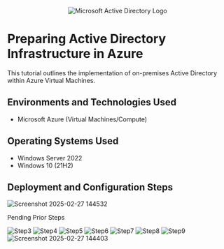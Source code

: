<p align="center">
<img src="https://i.imgur.com/pU5A58S.png" alt="Microsoft Active Directory Logo"/>
</p>

<h1>Preparing Active Directory Infrastructure in Azure</h1>
This tutorial outlines the implementation of on-premises Active Directory within Azure Virtual Machines.<br />

<h2>Environments and Technologies Used</h2>

- Microsoft Azure (Virtual Machines/Compute)


<h2>Operating Systems Used </h2>

- Windows Server 2022
- Windows 10 (21H2)


<h2>Deployment and Configuration Steps</h2>



![Screenshot 2025-02-27 144532](https://github.com/user-attachments/assets/d8b16f74-7eb1-4184-8924-da7ffe2da760)



<p>Pending Prior Steps</p>

![Step3](https://github.com/user-attachments/assets/6a44cc6a-c1b0-479f-aee7-987665ce4707)
![Step4](https://github.com/user-attachments/assets/18ea8066-ac12-4437-9148-09b0ea8f1209)
![Step5](https://github.com/user-attachments/assets/5b142d40-92cd-4092-a65a-c5416261234a)
![Step6](https://github.com/user-attachments/assets/48aace3e-17a1-43c3-b02b-c63bdd2e3aea)
![Step7](https://github.com/user-attachments/assets/118c6d05-568e-459d-afb5-4f5d5cc6d133)
![Step8](https://github.com/user-attachments/assets/4139a882-ef5c-4801-b969-c0201e2f9274)
![Step9](https://github.com/user-attachments/assets/c59858de-1e61-4abc-9f88-7fa5e1e2f3c6)
![Screenshot 2025-02-27 144403](https://github.com/user-attachments/assets/3fd1dffc-61e4-4aa9-aaa9-0405b2bdaed9)
